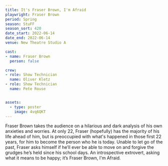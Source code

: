 ```yaml
---
title: It's Fraser Brown, I'm Afraid
playwright: Fraser Brown
period: Spring
season: StuFF
season_sort: 420
date_start: 2022-06-14
date_end: 2022-06-14
venue: New Theatre Studio A

cast: 
- name: Fraser Brown
  person: false 

crew:
- role: Show Technician
  name: Oliver Kletz
- role: Show Technician
  name: Pete Rouse


assets:
  - type: poster
    image: 4vq6QKT
---
```


Fraser Brown takes the audience on a hilarious and dark analysis of his own anxieties and worries. At only 22, Fraser (hopefully) has the majority of his life ahead of him, but is preoccupied with what's happened in those first 22 years, for him to become the person who he is today. Unable to let go of the past, Fraser asks himself if he’ll ever be able to move on and forgive the grudges he’s held since his school days. An introspective extrovert, asking what it means to be happy; it’s Fraser Brown, I'm Afraid.
